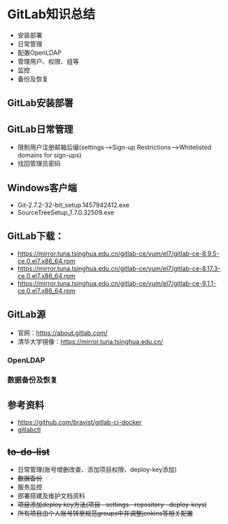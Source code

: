# GitLab知识总结
- 安装部署
- 日常管理
- 配置OpenLDAP
- 管理用户、权限、组等
- 监控
- 备份及恢复


## GitLab安装部署
## GitLab日常管理
- 限制用户注册邮箱后缀(settings-->Sign-up Restrictions-->Whitelisted domains for sign-ups)
- 找回管理员密码

## Windows客户端
  - Git-2.7.2-32-bit_setup.1457942412.exe
  - SourceTreeSetup_1.7.0.32509.exe
## GitLab下载：
  - https://mirror.tuna.tsinghua.edu.cn/gitlab-ce/yum/el7/gitlab-ce-8.9.5-ce.0.el7.x86_64.rpm
  - https://mirror.tuna.tsinghua.edu.cn/gitlab-ce/yum/el7/gitlab-ce-8.17.3-ce.0.el7.x86_64.rpm
  - https://mirror.tuna.tsinghua.edu.cn/gitlab-ce/yum/el7/gitlab-ce-9.1.1-ce.0.el7.x86_64.rpm

## GitLab源
  - 官网：https://about.gitlab.com/
  - 清华大学镜像：https://mirror.tuna.tsinghua.edu.cn/

### OpenLDAP
### 数据备份及恢复
## 参考资料
- https://github.com/bravist/gitlab-ci-docker
- [gitlabctl](https://github.com/devopsctl/gitlabctl)

## ~~to-do-list~~
- 日常管理(账号增删改查、添加项目权限、deploy-key添加)
- ~~数据备份~~
- 服务监控
- 部署搭建及维护文档资料
- ~~项目添加deploy key方法(项目--settings--repository--deploy-keys)~~
- ~~所有项目由个人账号转至规范groups中并调整jenkins等相关配置~~
